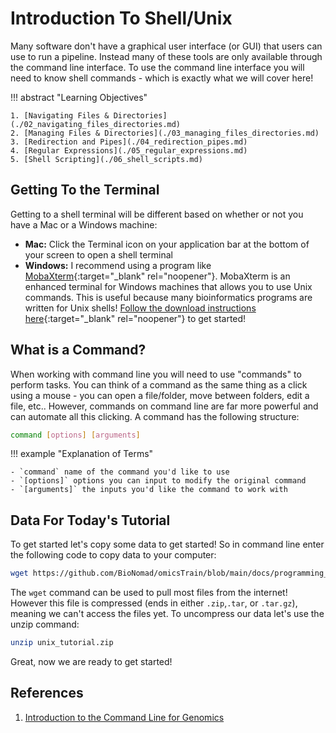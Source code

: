 # Introduction To Shell/Unix

Many software don't have a graphical user interface (or GUI) that users can use to run a pipeline. Instead many of these tools are only available through the command line interface. To use the command line interface you will need to know shell commands - which is exactly what we will cover here!

!!! abstract "Learning Objectives"

    1. [Navigating Files & Directories](./02_navigating_files_directories.md)
    2. [Managing Files & Directories](./03_managing_files_directories.md)
    3. [Redirection and Pipes](./04_redirection_pipes.md)
    4. [Regular Expressions](./05_regular_expressions.md)
    5. [Shell Scripting](./06_shell_scripts.md)
    
    
## Getting To the Terminal

Getting to a shell terminal will be different based on whether or not you have a Mac or a Windows machine:

- **Mac:** Click the Terminal icon on your application bar at the bottom of your screen to open a shell terminal
- **Windows:** I recommend using a program like [MobaXterm](https://mobaxterm.mobatek.net/download.html){:target="_blank" rel="noopener"}. MobaXterm is an enhanced terminal for Windows machines that allows you to use Unix commands. This is useful because many bioinformatics programs are written for Unix shells! [Follow the download instructions here](https://mobaxterm.mobatek.net/download.html){:target="_blank" rel="noopener"} to get started!

## What is a Command?

When working with command line you will need to use "commands" to perform tasks. You can think of a command as the same thing as a click using a mouse - you can open a file/folder, move between folders, edit a file, etc.. However, commands on command line are far more powerful and can automate all this clicking. A command has the following structure:

```bash
command [options] [arguments]
```

!!! example "Explanation of Terms"

    - `command` name of the command you'd like to use
    - `[options]` options you can input to modify the original command
    - `[arguments]` the inputs you'd like the command to work with
    
## Data For Today's Tutorial

To get started let's copy some data to get started! So in command line enter the following code to copy data to your computer:

```bash
wget https://github.com/BioNomad/omicsTrain/blob/main/docs/programming_languages_tools/unix/unix_tutorial.zip
```

The `wget` command can be used to pull most files from the internet! However this file is compressed (ends in either `.zip`,`.tar`, or `.tar.gz`), meaning we can't access the files yet. To uncompress our data let's use the unzip command:

```bash
unzip unix_tutorial.zip
```
Great, now we are ready to get started!

## References

1. [Introduction to the Command Line for Genomics](https://datacarpentry.org/shell-genomics/01-introduction.html)
